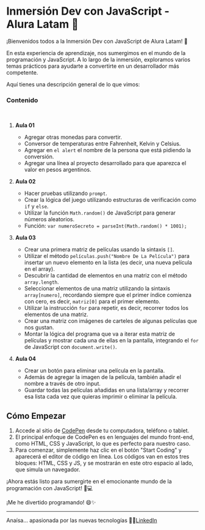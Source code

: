 # Inmersión Dev con JavaScript - Alura Latam 🚀

<p>¡Bienvenidos todos a la Inmersión Dev con JavaScript de Alura Latam! 🎉 </p>
<p>En esta experiencia de aprendizaje, nos sumergimos en el mundo de la programación y JavaScript. A lo largo de la inmersión, exploramos varios temas prácticos para ayudarte a convertirte en un desarrollador más competente.
</p> 

<p>Aquí tienes una descripción general de lo que vimos:</p>

### Contenido

<br>

1. **Aula 01**
    - Agregar otras monedas para convertir.
    - Conversor de temperaturas entre Fahrenheit, Kelvin y Celsius.
    - Agregar en `el alert` el nombre de la persona que está pidiendo la conversión.
    - Agregar una línea al proyecto desarrollado para que aparezca el valor en pesos argentinos.

2. **Aula 02**
    - Hacer pruebas utilizando `prompt`.
    - Crear la lógica del juego utilizando estructuras de verificación como `if` y `else`.
    - Utilizar la función `Math.random()` de JavaScript para generar números aleatorios.
    - Función: `var numeroSecreto = parseInt(Math.random() * 1001);`

3. **Aula 03**
    - Crear una primera matriz de películas usando la sintaxis `[]`.
    - Utilizar el método `películas.push("Nombre De La Película")` para insertar un nuevo elemento en la lista (es decir, una nueva película en el array).
    - Descubrir la cantidad de elementos en una matriz con el método `array.length`.
    - Seleccionar elementos de una matriz utilizando la sintaxis `array[numero]`, recordando siempre que el primer índice comienza con cero, es decir, `matriz[0]` para el primer elemento.
    - Utilizar la instrucción `for` para repetir, es decir, recorrer todos los elementos de una matriz.
    - Crear una matriz con imágenes de carteles de algunas películas que nos gustan.
    - Montar la lógica del programa que va a iterar esta matriz de películas y mostrar cada una de ellas en la pantalla, integrando el `for` de JavaScript con `document.write()`.

4. **Aula 04**
    - Crear un botón para eliminar una película en la pantalla.
    - Además de agregar la imagen de la película, también añadir el nombre a través de otro input.
    - Guardar todas las películas añadidas en una lista/array y recorrer esa lista cada vez que quieras imprimir o eliminar la película.

## Cómo Empezar

1. Accede al sitio de [CodePen](https://codepen.io/) desde tu computadora, teléfono o tablet.
2. El principal enfoque de CodePen es en lenguajes del mundo front-end, como HTML, CSS y JavaScript, lo que es perfecto para nuestro caso.
3. Para comenzar, simplemente haz clic en el botón "Start Coding" y aparecerá el editor de código en línea. Los códigos van en estos tres bloques: HTML, CSS y JS, y se mostrarán en este otro espacio al lado, que simula un navegador.

¡Ahora estás listo para sumergirte en el emocionante mundo de la programación con JavaScript! 🚀💻

¡Me he divertido programando! 😄✨

---

Anaísa... apasionada por las nuevas tecnologías 👩‍💻[LinkedIn](https://www.linkedin.com/in/anaisa-mayara-teodoro)





